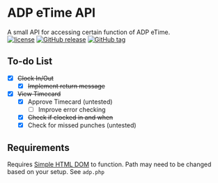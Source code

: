 # ADP eTime API

A small API for accessing certain function of ADP eTime.  
[![license](https://img.shields.io/github/license/therealgitcub/adp-etime-api.svg?maxAge=2592000)](https://github.com/TheRealGitCub/adp-etime-api/blob/master/LICENSE)
[![GitHub release](https://img.shields.io/github/release/therealgitcub/adp-etime-api.svg?maxAge=2592000)](https://github.com/therealgitcub/adp-etime-api/releases)
[![GitHub tag](https://img.shields.io/github/tag/therealgitcub/adp-etime-api.svg?maxAge=2592000)](https://github.com/therealgitcub/adp-etime-api/releases)

## To-do List

- [x] ~~Clock In/Out~~
	- [x] ~~Implement return message~~
- [x] ~~View Timecard~~
	- [x] Approve Timecard (untested)
		- [ ] Improve error checking
	- [x] ~~Check if clocked in and when~~
	- [x] Check for missed punches (untested)

## Requirements

Requires [Simple HTML DOM](http://simplehtmldom.sourceforge.net/) to function.
Path may need to be changed based on your setup. See `adp.php`
